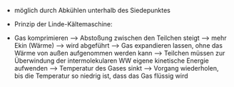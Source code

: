 - möglich durch Abkühlen unterhalb des Siedepunktes

- Prinzip der Linde-Kältemaschine:
- Gas komprimieren --> Abstoßung zwischen den Teilchen steigt --> mehr Ekin (Wärme) --> wird abgeführt --> Gas expandieren lassen, ohne das Wärme von außen aufgenommen werden kann --> Teilchen müssen zur Überwindung der intermolekularen WW eigene kinetische Energie aufwenden --> Temperatur des Gases sinkt --> Vorgang wiederholen, bis die Temperatur so niedrig ist, dass das Gas flüssig wird 